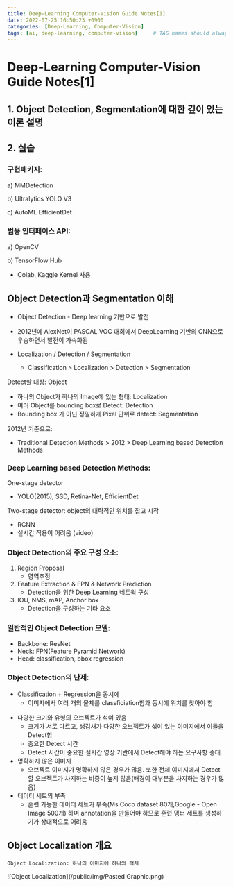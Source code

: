 ```yaml
---
title: Deep-Learning Computer-Vision Guide Notes[1]
date: 2022-07-25 16:50:23 +0900
categories: [Deep-Learning, Computer-Vision]
tags: [ai, deep-learning, computer-vision]     # TAG names should always be lowercase
---
```

# Deep-Learning Computer-Vision Guide Notes[1]


## 1. Object Detection, Segmentation에 대한 깊이 있는 이론 설명
## 2. 실습

### 구현패키지:
	
a) MMDetection
	
b) Ultralytics YOLO V3
	
c) AutoML EfficientDet
		
### 범용 인터페이스 API:

a) OpenCV
	
b) TensorFlow Hub

- Colab, Kaggle Kernel 사용


## Object Detection과 Segmentation 이해

* Object Detection - Deep learning 기반으로 발전
* 2012년에 AlexNet이 PASCAL VOC 대회에서 DeepLearning 기반의 CNN으로 우승하면서 발전이 가속화됨


* Localization / Detection / Segmentation
	* Classification > Localization > Detection > Segmentation

Detect할 대상: Object
	
* 하나의 Object가 하나의 Image에 있는 형태: Localization
* 여러 Object를 bounding box로 Detect: Detection
* Bounding box 가 아닌 정밀하게 Pixel 단위로 detect: Segmentation

2012년 기준으로:

* Traditional Detection Methods > 2012 > Deep Learning based Detection Methods

### Deep Learning based Detection Methods:

One-stage detector

* YOLO(2015), SSD, Retina-Net, EfficientDet

Two-stage detector: object의 대략적인 위치를 잡고 시작

* RCNN
* 실시간 적용이 어려움 (video)

### Object Detection의 주요 구성 요소:

1. Region Proposal 				
	* 영역추정
2. Feature Extraction & FPN & Network Prediction
	* Detection을 위한 Deep Learning 네트웍 구성
3.  IOU, NMS, mAP, Anchor box			
	* Detection을 구성하는 기타 요소

### 일반적인 Object Detection 모델:
- Backbone: ResNet
- Neck: FPN(Feature Pyramid Network)
- Head: classification, bbox regression

### Object Detection의 난제:

* Classification + Regression을 동시에
	- 이미지에서 여러 개의 물체를 classficiation함과 동시에 위치를 찾아야 함
- 다양한 크기와 유형의 오브젝트가 섞여 있음
	- 크기가 서로 다르고, 생김새가 다양한 오브젝트가 섞여 있는 	이미지에서 이들을 Detect함
	- 중요한 Detect 시간
	- Detect 시간이 중요한 실시간 영상 기반에서 Detect해야 하는 요구사항 증대
- 명확하지 않은 이미지
	- 오브젝트 이미지가 명확하지 않은 경우가 많음. 또한 전체 이미지에서 Detect할 오브젝트가 차지하는 비중이 높지 않음(배경이 대부분을 차지하는 경우가 많음)
- 데이터 세트의 부족
	- 훈련 가능한 데이터 세트가 부족(Ms Coco dataset 80개,Google - Open Image 500개) 하며 annotation을 만들어야 하므로 훈련 뎅터 세트를 생성하기가 상대적으로 어려움

## Object Localization 개요
	Object Localization: 하나의 이미지에 하나의 객체
	
![Object Localization](/public/img/Pasted Graphic.png)